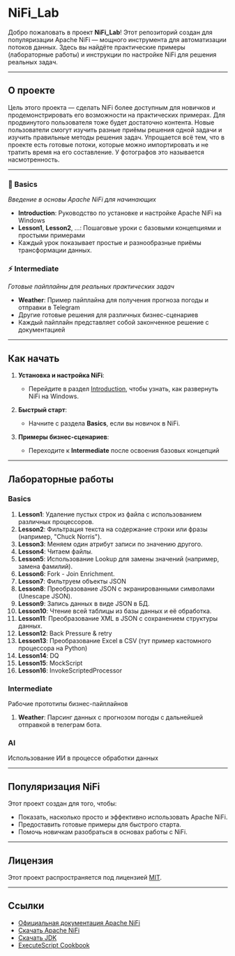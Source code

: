 # NiFi_Lab

Добро пожаловать в проект **NiFi_Lab**! Этот репозиторий создан для популяризации Apache NiFi — мощного инструмента для автоматизации потоков данных. Здесь вы найдёте практические примеры (лабораторные работы) и инструкции по настройке NiFi для решения реальных задач.

---

## О проекте

Цель этого проекта — сделать NiFi более доступным для новичков и продемонстрировать его возможности на практических примерах.
Для продвинутого пользователя тоже будет достаточно контента.
Новые пользователи смогут изучить разные приёмы решения одной задачи и изучить правильные методы решения задач.
Упрощается всё тем, что в проекте есть готовые потоки, которые можно импортировать и не тратить время на его составление.
У фотографов это называется насмотренность. 

---

### 🎯 Basics
*Введение в основы Apache NiFi для начинающих*
- **Introduction**: Руководство по установке и настройке Apache NiFi на Windows
- **Lesson1**, **Lesson2**, ...: Пошаговые уроки с базовыми концепциями и простыми примерами
- Каждый урок показывает простые и разнообразные приёмы трансформации данных.

### ⚡ Intermediate  
*Готовые пайплайны для реальных практических задач*
- **Weather**: Пример пайплайна для получения прогноза погоды и отправки в Telegram
- Другие готовые решения для различных бизнес-сценариев
- Каждый пайплайн представляет собой законченное решение с документацией

---

## Как начать

1. **Установка и настройка NiFi**:
   - Перейдите в раздел [Introduction](/Introduction/readme.md), чтобы узнать, как развернуть NiFi на Windows.
   
2. **Быстрый старт**:
   - Начните с раздела **Basics**, если вы новичок в NiFi.

3. **Примеры бизнес-сценариев**:
   - Переходите к **Intermediate** после освоения базовых концепций

---

## Лабораторные работы
### Basics

1. **Lesson1**: Удаление пустых строк из файла с использованием различных процессоров.
2. **Lesson2**: Фильтрация текста на содержание строки или фразы (например, "Chuck Norris").
3. **Lesson3**: Меняем один атрибут записи по значению другого.
4. **Lesson4**: Читаем файлы.
5. **Lesson5**: Использование Lookup для замены значений (например, замена фамилий).
6. **Lesson6**: Fork - Join Enrichment.
7. **Lesson7**: Фильтруем объекты JSON
8. **Lesson8**: Преобразование JSON с экранированными символами (Unescape JSON).
9. **Lesson9**: Запись данных в виде JSON в БД.
10. **Lesson10**: Чтение всей таблицы из базы данных и её обработка.
11. **Lesson11**: Преобразование XML в JSON с сохранением структуры данных.
12. **Lesson12**: Back Pressure & retry
13.  **Lesson13**: Преобразование Excel в CSV (тут пример кастомного процессора на Python)
14. **Lesson14**: DQ
15. **Lesson15**: MockScript
16.  **Lesson16**: InvokeScriptedProcessor

### Intermediate
Рабочие прототипы бизнес-пайплайнов
1. **Weather**: Парсинг данных с прогнозом погоды с дальнейшей отправкой в телеграм бота.

### AI
Использование ИИ в процессе обработки данных

---

## Популяризация NiFi

Этот проект создан для того, чтобы:
- Показать, насколько просто и эффективно использовать Apache NiFi.
- Предоставить готовые примеры для быстрого старта.
- Помочь новичкам разобраться в основах работы с NiFi.

---

## Лицензия

Этот проект распространяется под лицензией [MIT](LICENSE).

---

## Ссылки

- [Официальная документация Apache NiFi](https://nifi.apache.org/docs.html)
- [Скачать Apache NiFi](https://nifi.apache.org/download.html)
- [Скачать JDK](https://www.oracle.com/java/technologies/javase/jdk21-archive-downloads.html)
- [ExecuteScript Cookbook](https://community.cloudera.com/t5/Community-Articles/ExecuteScript-Cookbook-part-1/ta-p/248922)
